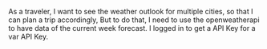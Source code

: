 As a traveler,
I want to see the weather outlook for multiple cities,
so that I can plan a trip accordingly,
But to do that, I need to use the openweatherapi to have data of the current week forecast.
I logged in to get a API Key for a var API Key.

